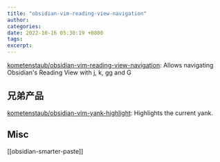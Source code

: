 ```yaml
---
title: "obsidian-vim-reading-view-navigation"
author: 
categories: 
date: 2022-10-16 05:30:19 +0800
tags: 
excerpt: 
---
```






[kometenstaub/obsidian-vim-reading-view-navigation](https://github.com/kometenstaub/obsidian-vim-reading-view-navigation): Allows navigating Obsidian's Reading View with j, k, gg and G



## 兄弟产品


[kometenstaub/obsidian-vim-yank-highlight](https://github.com/kometenstaub/obsidian-vim-yank-highlight): Highlights the current yank.





## Misc

[[obsidian-smarter-paste]]




